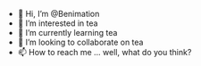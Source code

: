 - 👋 Hi, I’m @Benimation
- 👀 I’m interested in tea
- 🌱 I’m currently learning tea
- 💞️ I’m looking to collaborate on tea
- 📫 How to reach me ... well, what do you think?

<!---
Benimation/Benimation is a ✨ special ✨ repository because its `README.md` (this file) appears on your GitHub profile.
You can click the Preview link to take a look at your changes.
--->
